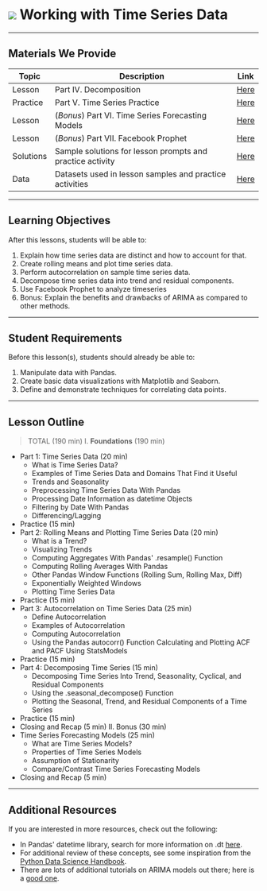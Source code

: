 # ![](https://dxbhsrqyrr690.cloudfront.net/sidearm.nextgen.sites/canisius.sidearmsports.com/images/responsive_2021/logo_main.svg) Working with Time Series Data


---

## Materials We Provide

| Topic | Description | Link |
| --- | --- | --- |
| Lesson | Part IV. Decomposition | [Here](./04_decomposition.ipynb) |
| Practice  | Part V. Time Series Practice | [Here](./05_independent_practice.ipynb) |
| Lesson | (*Bonus*) Part VI. Time Series Forecasting Models | [Here](./06_bonus_time_series_models.ipynb) |
| Lesson | (*Bonus*) Part VII. Facebook Prophet | [Here](./TimeSeries_FBProphet.ipynb) |
| Solutions  | Sample solutions for lesson prompts and practice activity | [Here](./solution-code/) |
| Data | Datasets used in lesson samples and practice activities | [Here](./data/) |


---

## Learning Objectives

After this lessons, students will be able to:

1. Explain how time series data are distinct and how to account for that.
2. Create rolling means and plot time series data.
3. Perform autocorrelation on sample time series data.
4. Decompose time series data into trend and residual components.
5. Use Facebook Prophet to analyze timeseries
6. Bonus: Explain the benefits and drawbacks of ARIMA as compared to other methods.

---

## Student Requirements

Before this lesson(s), students should already be able to:

1. Manipulate data with Pandas.
2. Create basic data visualizations with Matplotlib and Seaborn.
3. Define and demonstrate techniques for correlating data points.

---

## Lesson Outline

> TOTAL (190 min)
I. **Foundations** (190 min)
* Part 1: Time Series Data (20 min)
    * What is Time Series Data?
    * Examples of Time Series Data and Domains That Find it Useful
    * Trends and Seasonality
    * Preprocessing Time Series Data With Pandas
    * Processing Date Information as datetime Objects
    * Filtering by Date With Pandas
    * Differencing/Lagging
* Practice (15 min)
* Part 2: Rolling Means and Plotting Time Series Data (20 min)
    * What is a Trend?
    * Visualizing Trends
    * Computing Aggregates With Pandas' .resample() Function
    * Computing Rolling Averages With Pandas
    * Other Pandas Window Functions (Rolling Sum, Rolling Max, Diff)
    * Exponentially Weighted Windows
    * Plotting Time Series Data
* Practice (15 min)
* Part 3: Autocorrelation on Time Series Data (25 min)
    * Define Autocorrelation
    * Examples of Autocorrelation
    * Computing Autocorrelation
    * Using the Pandas autocorr() Function
Calculating and Plotting ACF and PACF Using StatsModels
* Practice (15 min)
* Part 4: Decomposing Time Series (15 min)
    * Decomposing Time Series Into Trend, Seasonality, Cyclical, and Residual Components
    * Using the .seasonal_decompose() Function
    * Plotting the Seasonal, Trend, and Residual Components of a Time Series
* Practice (15 min)
* Closing and Recap (5 min)
II. Bonus (30 min)
* Time Series Forecasting Models (25 min)
    * What are Time Series Models?
    * Properties of Time Series Models
    * Assumption of Stationarity
    * Compare/Contrast Time Series Forecasting Models
* Closing and Recap (5 min)

---


## Additional Resources

If you are interested in more resources, check out the following:
* In Pandas' datetime library, search for more information on .dt [here](http://pandas.pydata.org/pandas-docs/stable/api.html).
* For additional review of these concepts, see some inspiration from the [Python Data Science Handbook](https://jakevdp.github.io/PythonDataScienceHandbook/03.11-working-with-time-series.html).
* There are lots of additional tutorials on ARIMA models out there; here is a [good one](http://www.statsref.com/HTML/index.html?arima.html).
